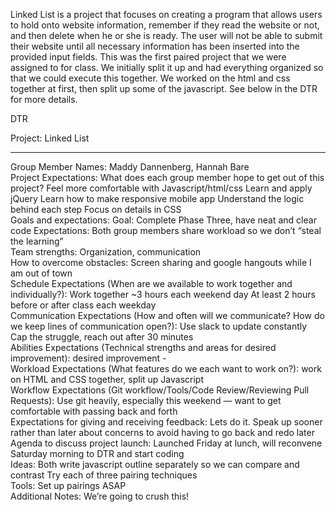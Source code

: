 Linked List is a project that focuses on creating a program that allows users to hold onto website information, remember if they read the website or not, and then delete when he or she is ready. The user will not be able to submit their website until all necessary information has been inserted into the provided input fields. This was the first paired project that we were assigned to for class. We initially split it up and had everything organized so that we could execute this together. We worked on the html and css together at first, then split up some of the javascript. See below in the DTR for more details.



DTR

Project: Linked List
<hr />
Group Member Names: Maddy Dannenberg, Hannah Bare 
<br />
Project Expectations: What does each group member hope to get out of this project?
    Feel more comfortable with Javascript/html/css
    Learn and apply jQuery
    Learn how to make responsive mobile app
    Understand the logic behind each step
    Focus on details in CSS
<br />
Goals and expectations:
    Goal: Complete Phase Three, have neat and clear code
    Expectations: Both group members share workload so we don’t “steal the learning”
	<br />
Team strengths:
    Organization, communication
	<br />
How to overcome obstacles:
    Screen sharing and google hangouts while I am out of town
	<br />
Schedule Expectations (When are we available to work together and individually?):
    Work together ~3 hours each weekend day
    At least 2 hours before or after class each weekday 
	<br />
Communication Expectations (How and often will we communicate? How do we keep lines of communication open?):
    Use slack to update constantly
    Cap the struggle, reach out after 30 minutes 
	<br />
Abilities Expectations (Technical strengths and areas for desired improvement):
    desired improvement - 
	<br />
Workload Expectations (What features do we each want to work on?):
    work on HTML and CSS together, split up Javascript
	<br />
Workflow Expectations (Git workflow/Tools/Code Review/Reviewing Pull Requests):
    Use git heavily, especially this weekend — want to get comfortable with passing back and forth
	<br />
Expectations for giving and receiving feedback:
    Lets do it. Speak up sooner rather than later about concerns to avoid having to go back and redo later
	<br />
Agenda to discuss project launch:
    Launched Friday at lunch, will reconvene Saturday morning to DTR and start coding 
	<br />
Ideas:
    Both write javascript outline separately so we can compare and contrast
    Try each of three pairing techniques
	<br />
Tools:
    Set up pairings ASAP
	<br />
Additional Notes:
    We’re going to crush this!
